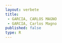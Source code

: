 ```yaml
---
layout: verbete
title:
 - GARCIA, CARLOS MAGNO
 - GARCIA, Carlos Magno
published: false
type: R
---
```


